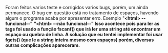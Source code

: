 Foram feitos varios teste e corrigidos varios bugs, porém, um ainda permanece.
O bug em questão está no tratamento de espaços, havendo algum o programa acaba por apresentar erro. Exemplo "<strong>\<html\> --funcional--" "\<html\><strong> --não funcional--"
Isso acontece pois para ler as tags foi usado a função fscanf() que irá ler uma string até encontrar um espaço ou quebra de linha.
A solução que eu tentei implementar foi usar fgets() (que le a string inteira mesmo com espaços) porém, diversas outras complicações apareceram. 
